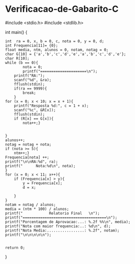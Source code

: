 # Verificacao-de-Gabarito-C
#include <stdio.h>
#include <stdlib.h>

int main()
{

    int  ra = 0, x, b = 0, c, nota = 0, y = 0, d;
    int Frequencia[11]= {0};
    float media, ntm, alunos = 0, notam, notag = 0;
    char G[10] = {'a','b','c','d','e','a','b','c','d','e'};
    char R[10];
    while (b == 0){
            nota = 0;
            printf("=====================\n");
        printf("RA:");
        scanf("%d", &ra);
        fflush(stdin);
        if(ra == 9999){
            break;
        }
    for (x = 0; x < 10; x = x + 1){
        printf("Resposta %d:", c = 1 + x);
        scanf("%c", &R[x]);
        fflush(stdin);
        if (R[x] == G[x]){
            nota++;}


    }
    alunos++;
    notag = notag + nota;
    if (nota >= 5){
        ntm++;}
    Frequencia[nota] ++;
    printf("\n\nRA:%d", ra);
    printf("      Nota:%d\n", nota);
    }
    for (x = 0; x < 11; x++){
        if (Frequencia[x] > y){
            y = Frequencia[x];
            d = x;

        }
    }
    notam = notag / alunos;
    media = (ntm * 100) / alunos;
    printf("            Relatorio Final   \n");
    printf("======================================\n");
    printf("Porcentagem de Aprovacao:...: %.2f %%\n", media);
    printf("Nota com maior frequencia:..: %d\n", d);
    printf("Nota Media:.................: %.2f", notam);
    printf("\n\n\n\n\n");


    return 0;
}
